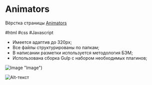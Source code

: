 # Animators

Вёрстка страницы [Animators](https://nikitasapego.github.io/Animators/)

#html #css #Javascript

 - Имеется адаптив до 320px;
 - Все файлы структурированы по папкам;
 - В написании разметки используется методология БЭМ;
 - Использована сборка Gulp с набором необходимых плагинов;

![Image](https://content.freelancehunt.com/cdn-cgi/image/format=auto,width=800,dpr=1/snippet/29975/aab38/1429299/Animators.jpg) "Image")

![Alt-текст](https://avatars1.githubusercontent.com/u/5384215?v=3&s=460 "Орк")
